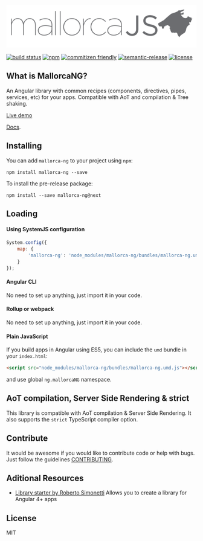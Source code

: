 ![MallorcaJS logo](https://raw.githubusercontent.com/mallorcajs/mallorca-ng/master/art/mallorcajs-logo.png)

[![build status](https://img.shields.io/travis/MallorcaJS/mallorca-ng.svg?style=flat-square)](https://travis-ci.org/MallorcaJS/mallorca-ng)
[![npm](https://img.shields.io/npm/v/mallorca-ng.svg?style=flat-square)](https://www.npmjs.com/package/mallorca-ng)
[![commitizen friendly](https://img.shields.io/badge/commitizen-friendly-brightgreen.svg?style=flat-square)](http://commitizen.github.io/cz-cli/)
[![semantic-release](https://img.shields.io/badge/%20%20%F0%9F%93%A6%F0%9F%9A%80-semantic--release-e10079.svg?style=flat-square)](https://github.com/semantic-release/semantic-release)
[![license](https://img.shields.io/github/license/mallorcajs/mallorca-ng.svg?style=flat-square)](https://github.com/mallorcajs/mallorca-ng/blob/master/LICENSE)

## What is MallorcaNG?

An Angular library with common recipes (components, directives, pipes, services, etc) for your apps. Compatible with AoT and compilation &amp; Tree shaking.

<!-- [Sample app](http://mallorcajs.github.io/mallorca-ng-sample) built with Angular Material, AoT compilation & webpack, and its [source code](https://github.com/mallorcajs/mallorca-ng-sample). -->
[Live demo](https://mallorca-ng.stackblitz.io)

[Docs](http://mallorcajs.github.io/mallorca-ng).

## Installing
You can add `mallorca-ng` to your project using `npm`:
```Shell
npm install mallorca-ng --save 
```
To install the pre-release package:
```Shell
npm install --save mallorca-ng@next
```

## Loading
#### Using SystemJS configuration
```JavaScript
System.config({
    map: {
        'mallorca-ng': 'node_modules/mallorca-ng/bundles/mallorca-ng.umd.js'
    }
});
```
#### Angular CLI
No need to set up anything, just import it in your code.

#### Rollup or webpack
No need to set up anything, just import it in your code.

#### Plain JavaScript
If you build apps in Angular using ES5, you can include the `umd` bundle in your `index.html`:
```Html
<script src="node_modules/mallorca-ng/bundles/mallorca-ng.umd.js"></script>
```
and use global `ng.mallorcaNG` namespace.

## AoT compilation, Server Side Rendering & strict
This library is compatible with AoT compilation & Server Side Rendering. It also supports the `strict` TypeScript compiler option.

## Contribute
It would be awesome if you would like to contribute code or help with bugs. Just follow the guidelines [CONTRIBUTING](https://github.com/mallorcajs/mallorca-ng/blob/master/CONTRIBUTING.md).

## Aditional Resources
- [Library starter by Roberto Simonetti](https://github.com/robisim74/angular-library-starter) Allows you to create a library for Angular 4+ apps

## License
MIT
